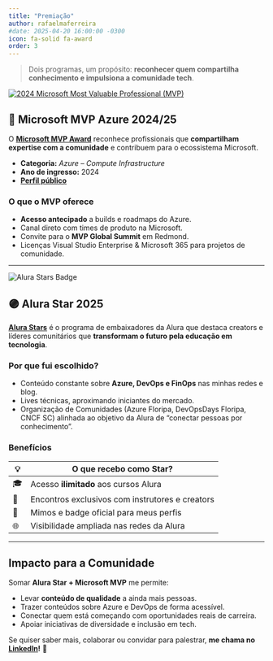 ```yaml
---
title: "Premiação"
author: rafaelmaferreira
#date: 2025-04-20 16:00:00 -0300
icon: fa-solid fa-award
order: 3
---
```



> Dois programas, um propósito: **reconhecer quem compartilha conhecimento e impulsiona a comunidade tech**.

[![2024 Microsoft Most Valuable Professional (MVP)](https://images.credly.com/size/340x340/images/9e9359a4-fe7e-4e02-8eb0-6c2b7947345a/image.png)](https://www.credly.com/badges/31b57dfa-d1f3-495a-8329-9af19b26180b/public_url/ "2024 Microsoft Most Valuable Professional (MVP)")

## 🔵 Microsoft MVP Azure 2024/25

O [**Microsoft MVP Award**](https://mvp.microsoft.com/) reconhece profissionais que **compartilham expertise com a comunidade** e contribuem para o ecossistema Microsoft.

- **Categoria:** *Azure – Compute Infrastructure*  
- **Ano de ingresso:** 2024 
- [**Perfil público**](https://mvp.microsoft.com/pt-BR/mvp/profile/627d5ac9-f704-4768-81a7-5c580283881d)

### O que o MVP oferece
- **Acesso antecipado** a builds e roadmaps do Azure.  
- Canal direto com times de produto na Microsoft.  
- Convite para o **MVP Global Summit** em Redmond.  
- Licenças Visual Studio Enterprise & Microsoft 365 para projetos de comunidade.

---

![Alura Stars Badge](https://stoblobcertificados011.blob.core.windows.net/imagens-blog/posts/alura.png) 

## 🟣 Alura Star 2025

[**Alura Stars**](https://www.alura.com.br/stars) é o programa de embaixadores da Alura que destaca creators e líderes comunitários que **transformam o futuro pela educação em tecnologia**.

### Por que fui escolhido?
- Conteúdo constante sobre **Azure, DevOps e FinOps** nas minhas redes e blog.  
- Lives técnicas, aproximando iniciantes do mercado.  
- Organização de Comunidades (Azure Floripa, DevOpsDays Floripa, CNCF SC) alinhada ao objetivo da Alura de “conectar pessoas por conhecimento”.

### Benefícios
| 💡 | O que recebo como Star? |
|----|------------------------|
| 🎓 | Acesso **ilimitado** aos cursos Alura |
| 🤝 | Encontros exclusivos com instrutores e creators |
| 🎁 | Mimos e badge oficial para meus perfis |
| 🌐 | Visibilidade ampliada nas redes da Alura |


---

## Impacto para a Comunidade

Somar **Alura Star + Microsoft MVP** me permite:

* Levar **conteúdo de qualidade** a ainda mais pessoas.  
* Trazer conteúdos sobre Azure e DevOps de forma acessível.  
* Conectar quem está começando com oportunidades reais de carreira.  
* Apoiar iniciativas de diversidade e inclusão em tech.

Se quiser saber mais, colaborar ou convidar para palestrar, **me chama no [LinkedIn](https://www.linkedin.com/in/rafaelmaferreira/)!** 🚀
